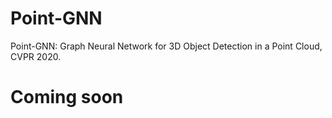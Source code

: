 # Point-GNN
Point-GNN: Graph Neural Network for 3D Object Detection in a Point Cloud, CVPR 2020.

# Coming soon
